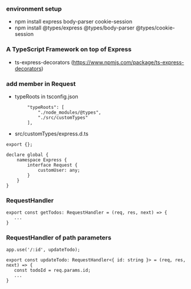 ### environment setup
  - npm install express body-parser cookie-session
  - npm install @types/express @types/body-parser @types/cookie-session 

### A TypeScript Framework on top of Express
  - ts-express-decorators (https://www.npmjs.com/package/ts-express-decorators)

### add member in Request
 - typeRoots in tsconfig.json
```
        "typeRoots": [
            "./node_modules/@types",
            "./src/customTypes"
        ],
```
  - src/customTypes/express.d.ts
```
export {};

declare global {
    namespace Express {
        interface Request {
            customUser: any;
        }
    }
}
```

### RequestHandler
```
export const getTodos: RequestHandler = (req, res, next) => {
   ...
}
```

### RequestHandler of path parameters
```
app.use('/:id', updateTodo);

export const updateTodo: RequestHandler<{ id: string }> = (req, res, next) => {
   const todoId = req.params.id;
   ...
}
```